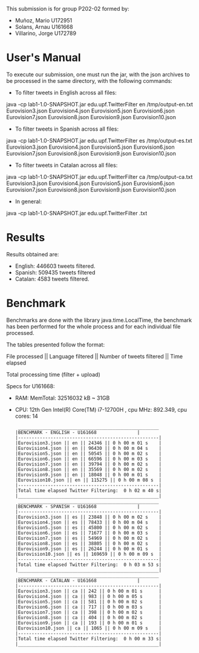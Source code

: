 This submission is for group P202-02 formed by:
- Muñoz, Mario U172951
- Solans, Arnau U161668
- Villarino, Jorge U172789

# User's Manual

To execute our submission, one must run the jar, with the json archives to be processed in the same directory, with the following commands:

- To filter tweets in English across all files:

java -cp lab1-1.0-SNAPSHOT.jar edu.upf.TwitterFilter en /tmp/output-en.txt <s3-bucket-name> Eurovision3.json Eurovision4.json Eurovision5.json Eurovision6.json Eurovision7.json Eurovision8.json Eurovision9.json Eurovision10.json

- To filter tweets in Spanish across all files:

java -cp lab1-1.0-SNAPSHOT.jar edu.upf.TwitterFilter es /tmp/output-es.txt <s3-bucket-name> Eurovision3.json Eurovision4.json Eurovision5.json Eurovision6.json Eurovision7.json Eurovision8.json Eurovision9.json Eurovision10.json

- To filter tweets in Catalan across all files:

java -cp lab1-1.0-SNAPSHOT.jar edu.upf.TwitterFilter ca /tmp/output-ca.txt <s3-bucket-name> Eurovision3.json Eurovision4.json Eurovision5.json Eurovision6.json Eurovision7.json Eurovision8.json Eurovision9.json Eurovision10.json

- In general:

java -cp lab1-1.0-SNAPSHOT.jar edu.upf.TwitterFilter <language> <output-directory>.txt <s3-bucket-name> <files-to-process>


# Results

Results obtained are:
- English: 446603 tweets filtered.
- Spanish: 509435 tweets filtered
- Catalan: 4583 tweets filtered.


# Benchmark

Benchmarks are done with the library java.time.LocalTime, the benchmark has been performed for the whole process and for each individual file processed.

The tables presented follow the format:

File processed || Language filtered || Number of tweets filtered || Time elapsed

Total processing time (filter + upload)


Specs for U161668:
-	RAM: MemTotal: 32516032 kB ~ 31GB
-	CPU: 12th Gen Intel(R) Core(TM) i7-12700H , cpu MHz: 892.349, cpu cores: 14

         ____________________________________________________
        |BENCHMARK - ENGLISH - U161668			     |
        |----------------------------------------------------|
        |Eurovision3.json || en || 24346 || 0 h 00 m 01 s    |
        |Eurovision4.json || en || 96430 || 0 h 00 m 04 s    |
        |Eurovision5.json || en || 50545 || 0 h 00 m 02 s    |
        |Eurovision6.json || en || 66596 || 0 h 00 m 03 s    |
        |Eurovision7.json || en || 39794 || 0 h 00 m 02 s    |
        |Eurovision8.json || en || 35569 || 0 h 00 m 02 s    |
        |Eurovision9.json || en || 18048 || 0 h 00 m 01 s    |
        |Eurovision10.json || en || 115275 || 0 h 00 m 08 s  |
        |----------------------------------------------------|
        |Total time elapsed Twitter Filtering:  0 h 02 m 40 s|
        |____________________________________________________|
         ____________________________________________________
        |BENCHMARK - SPANISH - U161668			     |
        |----------------------------------------------------|
        |Eurovision3.json || es || 23848 || 0 h 00 m 02 s    |
        |Eurovision4.json || es || 78433 || 0 h 00 m 04 s    |
        |Eurovision5.json || es || 45800 || 0 h 00 m 02 s    |
        |Eurovision6.json || es || 71677 || 0 h 00 m 03 s    |
        |Eurovision7.json || es || 54969 || 0 h 00 m 02 s    |
        |Eurovision8.json || es || 38805 || 0 h 00 m 02 s    |
        |Eurovision9.json || es || 26244 || 0 h 00 m 01 s    |
        |Eurovision10.json || es || 169659 || 0 h 00 m 09 s  |
        |----------------------------------------------------|
        |Total time elapsed Twitter Filtering:  0 h 03 m 53 s|
        |____________________________________________________|
         ____________________________________________________
        |BENCHMARK - CATALAN - U161668			     |
        |----------------------------------------------------|
        |Eurovision3.json || ca || 242 || 0 h 00 m 01 s      |
        |Eurovision4.json || ca || 983 || 0 h 00 m 05 s      |
        |Eurovision5.json || ca || 581 || 0 h 00 m 02 s      |
        |Eurovision6.json || ca || 717 || 0 h 00 m 03 s      |
        |Eurovision7.json || ca || 398 || 0 h 00 m 02 s      |
        |Eurovision8.json || ca || 404 || 0 h 00 m 02 s      |
        |Eurovision9.json || ca || 193 || 0 h 00 m 01 s      |
        |Eurovision10.json || ca || 1065 || 0 h 00 m 09 s    |
        |----------------------------------------------------|
        |Total time elapsed Twitter Filtering:  0 h 00 m 33 s|
        |____________________________________________________|
